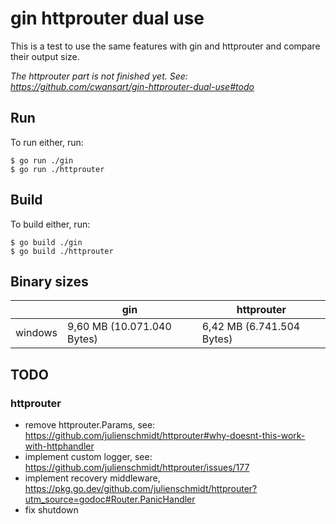# gin httprouter dual use
This is a test to use the same features with gin and httprouter and compare their output size.

*The httprouter part is not finished yet. See: https://github.com/cwansart/gin-httprouter-dual-use#todo*

## Run
To run either, run:
```
$ go run ./gin
$ go run ./httprouter
```

## Build
To build either, run:
```
$ go build ./gin
$ go build ./httprouter
```

## Binary sizes
|       | gin                 | httprouter                   |
|-------|---------------------|------------------------------|
|windows|9,60 MB (10.071.040 Bytes)|6,42 MB (6.741.504 Bytes)|

## TODO
### httprouter
* remove httprouter.Params, see: https://github.com/julienschmidt/httprouter#why-doesnt-this-work-with-httphandler
* implement custom logger, see: https://github.com/julienschmidt/httprouter/issues/177
* implement recovery middleware, https://pkg.go.dev/github.com/julienschmidt/httprouter?utm_source=godoc#Router.PanicHandler
* fix shutdown
